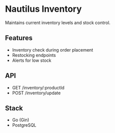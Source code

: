 # Nautilus Inventory

Maintains current inventory levels and stock control.

## Features
- Inventory check during order placement
- Restocking endpoints
- Alerts for low stock

## API
- GET /inventory/:productId
- POST /inventory/update

## Stack
- Go (Gin)
- PostgreSQL
